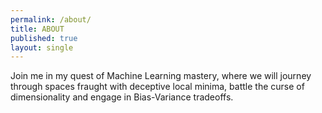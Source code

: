 ```yaml
---
permalink: /about/
title: ABOUT
published: true
layout: single
---
```

Join me in my quest of Machine Learning mastery, where we will journey through spaces fraught with deceptive local minima, battle the curse of dimensionality and engage in Bias-Variance tradeoffs.
